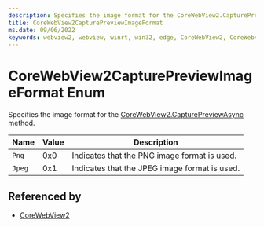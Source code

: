 ```yaml
---
description: Specifies the image format for the CoreWebView2.CapturePreviewAsync method.
title: CoreWebView2CapturePreviewImageFormat
ms.date: 09/06/2022
keywords: webview2, webview, winrt, win32, edge, CoreWebView2, CoreWebView2Controller, browser control, edge html, CoreWebView2CapturePreviewImageFormat
---
```


# CoreWebView2CapturePreviewImageFormat Enum

Specifies the image format for the [CoreWebView2.CapturePreviewAsync](corewebview2.md#capturepreviewasync) method.

| Name |  Value | Description |
|--|--|--|
|`Png` | 0x0  |  Indicates that the PNG image format is used.|
|`Jpeg` | 0x1  |  Indicates that the JPEG image format is used.|


## Referenced by

- [CoreWebView2](corewebview2.md)
